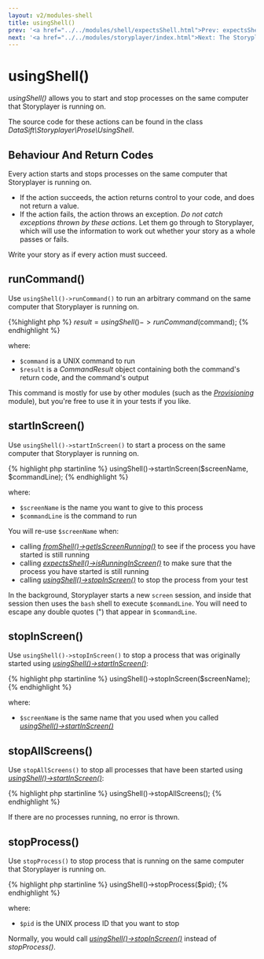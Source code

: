 ```yaml
---
layout: v2/modules-shell
title: usingShell()
prev: '<a href="../../modules/shell/expectsShell.html">Prev: expectsShell()</a>'
next: '<a href="../../modules/storyplayer/index.html">Next: The Storyplayer Module</a>'
---
```


# usingShell()

_usingShell()_ allows you to start and stop processes on the same computer that Storyplayer is running on.

The source code for these actions can be found in the class _DataSift\Storyplayer\Prose\UsingShell_.

## Behaviour And Return Codes

Every action starts and stops processes on the same computer that Storyplayer is running on.

* If the action succeeds, the action returns control to your code, and does not return a value.
* If the action fails, the action throws an exception.  _Do not catch exceptions thrown by these actions_.  Let them go through to Storyplayer, which will use the information to work out whether your story as a whole passes or fails.

Write your story as if every action must succeed.

## runCommand()

Use `usingShell()->runCommand()` to run an arbitrary command on the same computer that Storyplayer is running on.

{%highlight php %}
$result = usingShell()->runCommand($command);
{% endhighlight %}

where:

* `$command` is a UNIX command to run
* `$result` is a _CommandResult_ object containing both the command's return code, and the command's output

This command is mostly for use by other modules (such as the _[Provisioning](../provisioning/index.html)_ module), but you're free to use it in your tests if you like.

## startInScreen()

Use `usingShell()->startInScreen()` to start a process on the same computer that Storyplayer is running on.

{% highlight php startinline %}
usingShell()->startInScreen($screenName, $commandLine);
{% endhighlight %}

where:

* `$screenName` is the name you want to give to this process
* `$commandLine` is the command to run

You will re-use `$screenName` when:

* calling _[fromShell()->getIsScreenRunning()](fromShell.html#getisscreenrunning)_ to see if the process you have started is still running
* calling _[expectsShell()->isRunningInScreen()](expectsShell.html#isrunninginscreen)_ to make sure that the process you have started is still running
* calling _[usingShell()->stopInScreen()](#stopinscreen)_ to stop the process from your test

In the background, Storyplayer starts a new `screen` session, and inside that session then uses the `bash` shell to execute `$commandLine`.  You will need to escape any double quotes (") that appear in `$commandLine`.

## stopInScreen()

Use `usingShell()->stopInScreen()` to stop a process that was originally started using _[usingShell()->startInScreen()](#startinscreen)_:

{% highlight php startinline %}
usingShell()->stopInScreen($screenName);
{% endhighlight %}

where:

* `$screenName` is the same name that you used when you called _[usingShell()->startInScreen()](#startinscreen)_

## stopAllScreens()

Use `stopAllScreens()` to stop all processes that have been started using _[usingShell()->startInScreen()](#startinscreen)_:

{% highlight php startinline %}
usingShell()->stopAllScreens();
{% endhighlight %}

If there are no processes running, no error is thrown.

## stopProcess()

Use `stopProcess()` to stop process that is running on the same computer that Storyplayer is running on.

{% highlight php startinline %}
usingShell()->stopProcess($pid);
{% endhighlight %}

where:

* `$pid` is the UNIX process ID that you want to stop

Normally, you would call _[usingShell()->stopInScreen()](#stopinscreen)_ instead of _stopProcess()_.